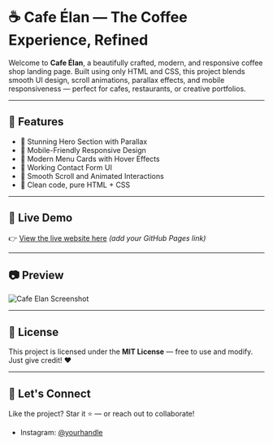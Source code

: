 # ☕ Cafe Élan — The Coffee Experience, Refined

Welcome to **Cafe Élan**, a beautifully crafted, modern, and responsive coffee shop landing page. Built using only HTML and CSS, this project blends smooth UI design, scroll animations, parallax effects, and mobile responsiveness — perfect for cafes, restaurants, or creative portfolios.

---

## 🌟 Features

- 🌆 Stunning Hero Section with Parallax
- 📱 Mobile-Friendly Responsive Design
- 🧋 Modern Menu Cards with Hover Effects
- 📩 Working Contact Form UI
- 🎯 Smooth Scroll and Animated Interactions
- 🍩 Clean code, pure HTML + CSS

---

## 🚀 Live Demo

👉 [View the live website here](#) *(add your GitHub Pages link)*

---

## 📷 Preview

![Cafe Elan Screenshot](assets/your-screenshot.png)

---

## 📄 License

This project is licensed under the **MIT License** — free to use and modify. Just give credit! ❤️

---

## 🤝 Let's Connect

Like the project? Star it ⭐ — or reach out to collaborate!

- Instagram: [@yourhandle](https://instagram.com/alensharhan)

